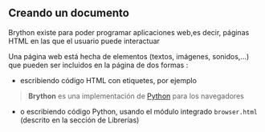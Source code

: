 Creando un documento
--------------------

Brython existe para poder programar aplicaciones web,es decir, páginas HTML en las que el usuario puede interactuar

Una página web está hecha de elementos (textos, imágenes, sonidos,...) que pueden ser incluidos en la página de dos formas :

- escribiendo código HTML con etiquetes, por ejemplo

>    <html>
>    <body>
>    <b>Brython</b> es una implementación de <a href="http://www.python.org">Python</a> 
>    para los navegadores
>    </body>
>    </html>

- o escribiendo código Python, usando el módulo integrado `browser.html` (descrito en la sección de Librerías)

>    <html>
>    <body>
>    <script type="text/python">
>    from browser import document
>    from browser.html import A,B

>    document <= B("Brython")+"es una implementación de "
>    document <= A("Python",href="http://www.python.org")+" para los navegadores"
>    </script>
>    </body>
>    </html>

